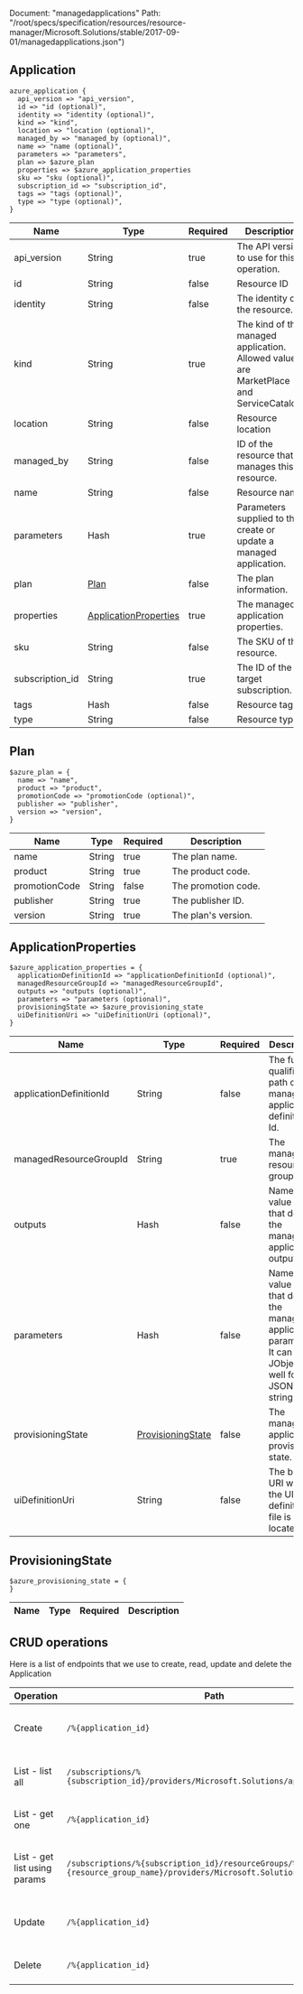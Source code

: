 Document: "managedapplications"
Path: "/root/specs/specification/resources/resource-manager/Microsoft.Solutions/stable/2017-09-01/managedapplications.json")

## Application

```puppet
azure_application {
  api_version => "api_version",
  id => "id (optional)",
  identity => "identity (optional)",
  kind => "kind",
  location => "location (optional)",
  managed_by => "managed_by (optional)",
  name => "name (optional)",
  parameters => "parameters",
  plan => $azure_plan
  properties => $azure_application_properties
  sku => "sku (optional)",
  subscription_id => "subscription_id",
  tags => "tags (optional)",
  type => "type (optional)",
}
```

| Name        | Type           | Required       | Description       |
| ------------- | ------------- | ------------- | ------------- |
|api_version | String | true | The API version to use for this operation. |
|id | String | false | Resource ID |
|identity | String | false | The identity of the resource. |
|kind | String | true | The kind of the managed application. Allowed values are MarketPlace and ServiceCatalog. |
|location | String | false | Resource location |
|managed_by | String | false | ID of the resource that manages this resource. |
|name | String | false | Resource name |
|parameters | Hash | true | Parameters supplied to the create or update a managed application. |
|plan | [Plan](#plan) | false | The plan information. |
|properties | [ApplicationProperties](#applicationproperties) | true | The managed application properties. |
|sku | String | false | The SKU of the resource. |
|subscription_id | String | true | The ID of the target subscription. |
|tags | Hash | false | Resource tags |
|type | String | false | Resource type |
        
## Plan

```puppet
$azure_plan = {
  name => "name",
  product => "product",
  promotionCode => "promotionCode (optional)",
  publisher => "publisher",
  version => "version",
}
```

| Name        | Type           | Required       | Description       |
| ------------- | ------------- | ------------- | ------------- |
|name | String | true | The plan name. |
|product | String | true | The product code. |
|promotionCode | String | false | The promotion code. |
|publisher | String | true | The publisher ID. |
|version | String | true | The plan's version. |
        
## ApplicationProperties

```puppet
$azure_application_properties = {
  applicationDefinitionId => "applicationDefinitionId (optional)",
  managedResourceGroupId => "managedResourceGroupId",
  outputs => "outputs (optional)",
  parameters => "parameters (optional)",
  provisioningState => $azure_provisioning_state
  uiDefinitionUri => "uiDefinitionUri (optional)",
}
```

| Name        | Type           | Required       | Description       |
| ------------- | ------------- | ------------- | ------------- |
|applicationDefinitionId | String | false | The fully qualified path of managed application definition Id. |
|managedResourceGroupId | String | true | The managed resource group Id. |
|outputs | Hash | false | Name and value pairs that define the managed application outputs. |
|parameters | Hash | false | Name and value pairs that define the managed application parameters. It can be a JObject or a well formed JSON string. |
|provisioningState | [ProvisioningState](#provisioningstate) | false | The managed application provisioning state. |
|uiDefinitionUri | String | false | The blob URI where the UI definition file is located. |
        
## ProvisioningState

```puppet
$azure_provisioning_state = {
}
```

| Name        | Type           | Required       | Description       |
| ------------- | ------------- | ------------- | ------------- |



## CRUD operations

Here is a list of endpoints that we use to create, read, update and delete the Application

| Operation | Path | Verb | Description | OperationID |
| ------------- | ------------- | ------------- | ------------- | ------------- |
|Create|`/%{application_id}`|Put|Creates a new managed application.|Applications_CreateOrUpdateById|
|List - list all|`/subscriptions/%{subscription_id}/providers/Microsoft.Solutions/applications`|Get|Gets all the applications within a subscription.|Applications_ListBySubscription|
|List - get one|`/%{application_id}`|Get|Gets the managed application.|Applications_GetById|
|List - get list using params|`/subscriptions/%{subscription_id}/resourceGroups/%{resource_group_name}/providers/Microsoft.Solutions/applications`|Get|Gets all the applications within a resource group.|Applications_ListByResourceGroup|
|Update|`/%{application_id}`|Put|Creates a new managed application.|Applications_CreateOrUpdateById|
|Delete|`/%{application_id}`|Delete|Deletes the managed application.|Applications_DeleteById|